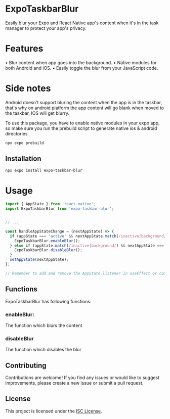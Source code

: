 # ExpoTaskbarBlur

Easily blur your Expo and React Native app's content when it's in the task manager to protect your app's privacy.

# Features

• Blur content when app goes into the background.
• Native modules for both Android and iOS.
• Easily toggle the blur from your JavaScript code.


# Side notes

Android doesn't support bluring the content when the app is in the taskbar, that's why on android platform the app content will go blank 
when moved to the taskbar, IOS will get blurry.

To use this package, you have to enable native modules in your expo app, so make sure you run the prebuild script to generate native ios & android directories.

```bash
npx expo prebuild
```

## Installation

```bash
npx expo install expo-taskbar-blur
```

# Usage 

```jsx
import { AppState } from 'react-native';
import ExpoTaskbarBlur from 'expo-taskbar-blur';


// ...

const handleAppStateChange = (nextAppState) => {
  if (appState === 'active' && nextAppState.match(/inactive|background/)) {
    ExpoTaskbarBlur.enableBlur();
  } else if (appState.match(/inactive|background/) && nextAppState === 'active') {
    ExpoTaskbarBlur.disableBlur();
  }
  setAppState(nextAppState);
};

// Remember to add and remove the AppState listener in useEffect or componentDidMount/componentWillUnmount.

```

## Functions

ExpoTaskbarBlur has following functions:

### enableBlur: 

The function which blurs the content

### disableBlur

The function which disables the blur

## Contributing
Contributions are welcome! If you find any issues or would like to suggest improvements, please create a new issue or submit a pull request.

## License
This project is licensed under the [ISC License](https://opensource.org/licenses/ISC).
